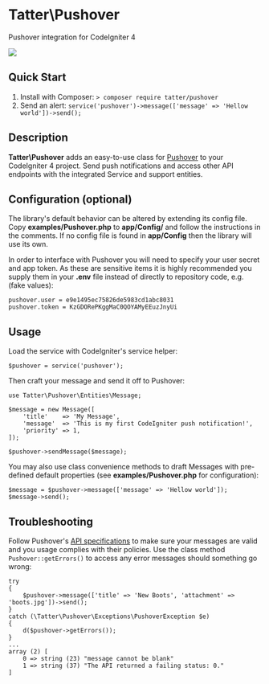 # Tatter\Pushover
Pushover integration for CodeIgniter 4

[![](https://github.com/tattersoftware/codeigniter4-pushover/workflows/PHP%20Unit%20Tests/badge.svg)](https://github.com/tattersoftware/codeigniter4-pushover/actions?query=workflow%3A%22PHP+Unit+Tests)

## Quick Start

1. Install with Composer: `> composer require tatter/pushover`
2. Send an alert: `service('pushover')->message(['message' => 'Hellow world'])->send();`

## Description

**Tatter\Pushover** adds an easy-to-use class for [Pushover](https://pushover.net)
to your CodeIgniter 4 project. Send push notifications and access other API endpoints with
the integrated Service and support entities.

## Configuration (optional)

The library's default behavior can be altered by extending its config file. Copy
**examples/Pushover.php** to **app/Config/** and follow the instructions
in the comments. If no config file is found in **app/Config** then the library will use its own.

In order to interface with Pushover you will need to specify your user secret and app token.
As these are sensitive items it is highly recommended you supply them in your **.env** file
instead of directly to repository code, e.g. (fake values):
```
pushover.user = e9e1495ec75826de5983cd1abc8031
pushover.token = KzGDORePKggMaC0QOYAMyEEuzJnyUi
```

## Usage

Load the service with CodeIgniter's service helper:

	$pushover = service('pushover');

Then craft your message and send it off to Pushover:

```
use Tatter\Pushover\Entities\Message;

$message = new Message([
	'title'    => 'My Message',
	'message'  => 'This is my first CodeIgniter push notification!',
	'priority' => 1,
]);

$pushover->sendMessage($message);
```

You may also use class convenience methods to draft Messages with pre-defined default
properties (see **examples/Pushover.php** for configuration):

```
$message = $pushover->message(['message' => 'Hellow world']);
$message->send();
```

## Troubleshooting

Follow Pushover's [API specifications](https://pushover.net/api#messages) to make sure
your messages are valid and you usage complies with their policies. Use the class method
`Pushover::getErrors()` to access any error messages should something go wrong:

```
try
{
	$pushover->message(['title' => 'New Boots', 'attachment' => 'boots.jpg'])->send();
}
catch (\Tatter\Pushover\Exceptions\PushoverException $e)
{
	d($pushover->getErrors());
}
...
array (2) [
    0 => string (23) "message cannot be blank"
    1 => string (37) "The API returned a failing status: 0."
]
```
